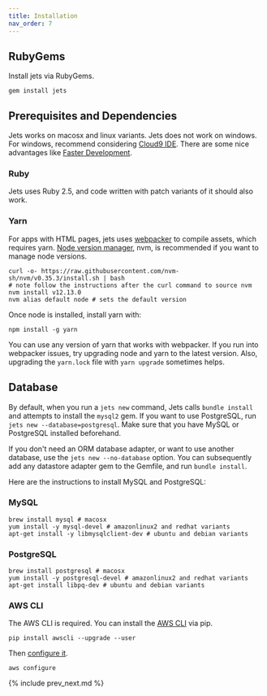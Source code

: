 ```yaml
---
title: Installation
nav_order: 7
---
```


## RubyGems

Install jets via RubyGems.

    gem install jets

## Prerequisites and Dependencies

Jets works on macosx and linux variants. Jets does not work on windows.  For windows, recommend considering [Cloud9 IDE](https://aws.amazon.com/cloud9/). There are some nice advantages like [Faster Development](https://rubyonjets.com/docs/faster-development/).

### Ruby

Jets uses Ruby 2.5, and code written with patch variants of it should also work.

### Yarn

For apps with HTML pages, jets uses [webpacker](https://github.com/rails/webpacker) to compile assets, which requires yarn.  [Node version manager](https://github.com/creationix/nvm), nvm, is recommended if you want to manage node versions.

    curl -o- https://raw.githubusercontent.com/nvm-sh/nvm/v0.35.3/install.sh | bash
    # note follow the instructions after the curl command to source nvm
    nvm install v12.13.0
    nvm alias default node # sets the default version

Once node is installed, install yarn with:

    npm install -g yarn

You can use any version of yarn that works with webpacker. If you run into webpacker issues, try upgrading node and yarn to the latest version. Also, upgrading the `yarn.lock` file with `yarn upgrade` sometimes helps.

## Database

By default, when you run a `jets new` command, Jets calls `bundle install` and attempts to install the `mysql2` gem. If you want to use PostgreSQL, run `jets new --database=postgresql`. Make sure that you have MySQL or PostgreSQL installed beforehand.

If you don't need an ORM database adapter, or want to use another database, use the `jets new --no-database` option. You can subsequently add any datastore adapter gem to the Gemfile, and run `bundle install`.

Here are the instructions to install MySQL and PostgreSQL:

### MySQL

    brew install mysql # macosx
    yum install -y mysql-devel # amazonlinux2 and redhat variants
    apt-get install -y libmysqlclient-dev # ubuntu and debian variants

### PostgreSQL

    brew install postgresql # macosx
    yum install -y postgresql-devel # amazonlinux2 and redhat variants
    apt-get install libpq-dev # ubuntu and debian variants

### AWS CLI

The AWS CLI is required. You can install the [AWS CLI](https://docs.aws.amazon.com/cli/latest/userguide/installing.html) via pip.

    pip install awscli --upgrade --user

Then [configure it](https://docs.aws.amazon.com/cli/latest/userguide/cli-chap-getting-started.html).

    aws configure

{% include prev_next.md %}
